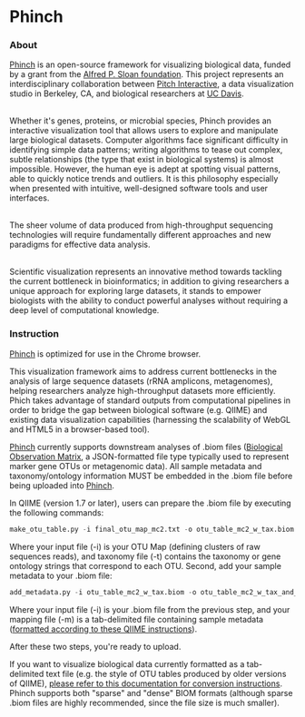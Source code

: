 # Phinch

### About 

[Phinch](http://phinch.org/) is an open-source framework for visualizing biological data, funded by a grant from the [Alfred P. Sloan foundation](http://www.sloan.org/). This project represents an interdisciplinary collaboration between [Pitch Interactive](http://www.pitchinteractive.com/beta/index.php), a data visualization studio in Berkeley, CA, and biological researchers at [UC Davis](http://www.ucdavis.edu/). </br></br>
            
Whether it's genes, proteins, or microbial species, Phinch provides an interactive visualization tool that allows users to explore and manipulate large biological datasets. Computer algorithms face significant difficulty in identifying simple data patterns; writing algorithms to tease out complex, subtle relationships (the type that exist in biological systems) is almost impossible. However, the human eye is adept at spotting visual patterns, able to quickly notice trends and outliers. It is this philosophy especially when presented with intuitive, well-designed software tools and user interfaces.</br></br>
            
The sheer volume of data produced from high-throughput sequencing technologies will require fundamentally different approaches and new paradigms for effective data analysis.</br></br>

Scientific visualization represents an innovative method towards tackling the current bottleneck in bioinformatics; in addition to giving researchers a unique approach for exploring large datasets, it stands to empower biologists with the ability to conduct powerful analyses without requiring a deep level of computational knowledge. 

### Instruction

[Phinch](http://phinch.org/) is optimized for use in the Chrome browser.

This visualization framework aims to address current bottlenecks in the analysis of large sequence datasets (rRNA amplicons, metagenomes), helping researchers analyze high-throughput datasets more efficiently. Phich takes advantage of standard outputs from computational pipelines in order to bridge the gap between biological software (e.g. QIIME) and existing data visualization capabilities (harnessing the scalability of WebGL and HTML5 in a browser-based tool). 

[Phinch](http://phinch.org/) currently supports downstream analyses of .biom files ([Biological Observation Matrix](http://biom-format.org/), a JSON-formatted file type typically used to represent marker gene OTUs or metagenomic data). All sample metadata and taxonomy/ontology information MUST be embedded in the .biom file before being uploaded into [Phinch](http://phinch.org/).

In QIIME (version 1.7 or later), users can prepare the .biom file by executing the following commands:

```Python
make_otu_table.py -i final_otu_map_mc2.txt -o otu_table_mc2_w_tax.biom -t rep_set_tax_assignments.txt
```

Where your input file (-i) is your OTU Map (defining clusters of raw sequences reads), and taxonomy file (-t) contains the taxonomy or gene ontology strings that correspond to each OTU.
Second, add your sample metadata to your .biom file:

```Python
add_metadata.py -i otu_table_mc2_w_tax.biom -o otu_table_mc2_w_tax_and_metadata.biom -m sample_metadata_mapping_file.txt
```

Where your input file (-i) is your .biom file from the previous step, and your mapping file (-m) is a tab-delimited file containing sample metadata ([formatted according to these QIIME instructions](http://qiime.org/documentation/file_formats.html#metadata-mapping-files)).

After these two steps, you're ready to upload.

If you want to visualize biological data currently formatted as a tab-delimited text file (e.g. the style of OTU tables produced by older versions of QIIME), [please refer to this documentation for conversion instructions](https://github.com/biom-format/biom-format/blob/df81277857a553e7e5c9679924e09861d8a5f61f/doc/documentation/biom_conversion.rst). Phinch supports both "sparse" and "dense" BIOM formats (although sparse .biom files are highly recommended, since the file size is much smaller). 
